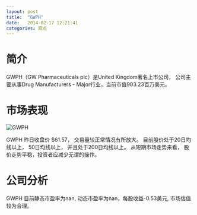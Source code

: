 ```yaml
---
layout: post
title:  "GWPH"
date:   2014-02-17 12:21:41
categories: 观点
---
```


# 简介
GWPH（GW Pharmaceuticals plc）是United Kingdom著名上市公司，
公司主要从事Drug Manufacturers - Major行业，当前市值903.23百万美元。

# 市场表现

![GWPH](http://finviz.com/chart.ashx?t=GWPH&ty=c&ta=1&p=d&s=l)

GWPH 昨日收盘价 $61.57，
交易量较正常情况有所放大。
目前股价处于20日均线以上，
50日均线以上，
并且处于200日均线以上。
从短期市场走势来看，
股价走势平稳，投资者应减少无谓的操作。

# 公司分析
GWPH 目前静态市盈率为nan, 动态市盈率为nan，每股收益-0.53美元,
市场估值较为合理。
